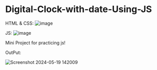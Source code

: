 # Digital-Clock-with-date-Using-JS

HTML & CSS:
![image](https://github.com/iqbal1631/Digital-Clock-with-date-Using-JS/assets/160025744/17585c31-7575-4919-b2e7-87dcda764b13)


JS:
![image](https://github.com/iqbal1631/Digital-Clock-with-date-Using-JS/assets/160025744/83ef73f8-9aab-4ac7-901f-4123928af11e)

Mini Project for practicing js!

OutPut:

![Screenshot 2024-05-19 142009](https://github.com/iqbal1631/Digital-Clock-with-date-Using-JS/assets/160025744/1e25e8e7-7a2e-4195-9bdf-6d567fb6914c)
